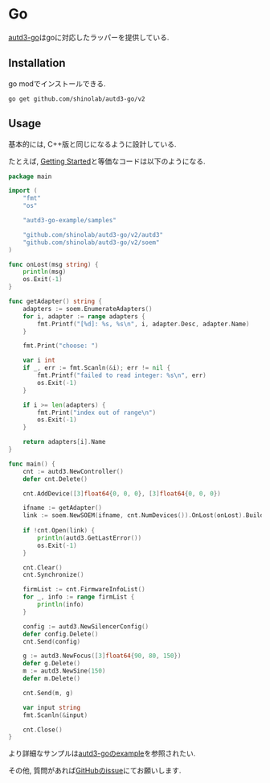 # Go

[autd3-go](https://github.com/shinolab/autd3-go)はgoに対応したラッパーを提供している.

## Installation

go modでインストールできる.

```
go get github.com/shinolab/autd3-go/v2
```

## Usage

基本的には, C++版と同じになるように設計している.

たとえば, [Getting Started](../Users_Manual/getting_started.md)と等価なコードは以下のようになる.

```go
package main

import (
	"fmt"
	"os"

	"autd3-go-example/samples"

	"github.com/shinolab/autd3-go/v2/autd3"
	"github.com/shinolab/autd3-go/v2/soem"
)

func onLost(msg string) {
	println(msg)
	os.Exit(-1)
}

func getAdapter() string {
	adapters := soem.EnumerateAdapters()
	for i, adapter := range adapters {
		fmt.Printf("[%d]: %s, %s\n", i, adapter.Desc, adapter.Name)
	}

	fmt.Print("choose: ")

	var i int
	if _, err := fmt.Scanln(&i); err != nil {
		fmt.Printf("failed to read integer: %s\n", err)
		os.Exit(-1)
	}

	if i >= len(adapters) {
		fmt.Print("index out of range\n")
		os.Exit(-1)
	}

	return adapters[i].Name
}

func main() {
	cnt := autd3.NewController()
	defer cnt.Delete()

	cnt.AddDevice([3]float64{0, 0, 0}, [3]float64{0, 0, 0})

	ifname := getAdapter()
	link := soem.NewSOEM(ifname, cnt.NumDevices()).OnLost(onLost).Build()
 
	if !cnt.Open(link) {
		println(autd3.GetLastError())
		os.Exit(-1)
	}

	cnt.Clear()
	cnt.Synchronize()

	firmList := cnt.FirmwareInfoList()
	for _, info := range firmList {
		println(info)
	}

	config := autd3.NewSilencerConfig()
	defer config.Delete()
	cnt.Send(config)

	g := autd3.NewFocus([3]float64{90, 80, 150})
	defer g.Delete()
	m := autd3.NewSine(150)
	defer m.Delete()

	cnt.Send(m, g)

    var input string
	fmt.Scanln(&input)

    cnt.Close()
}
```

より詳細なサンプルは[autd3-goのexample](https://github.com/shinolab/autd3-go/tree/master/examples)を参照されたい.

その他, 質問があれば[GitHubのissue](https://github.com/shinolab/autd3-go/issues)にてお願いします.
